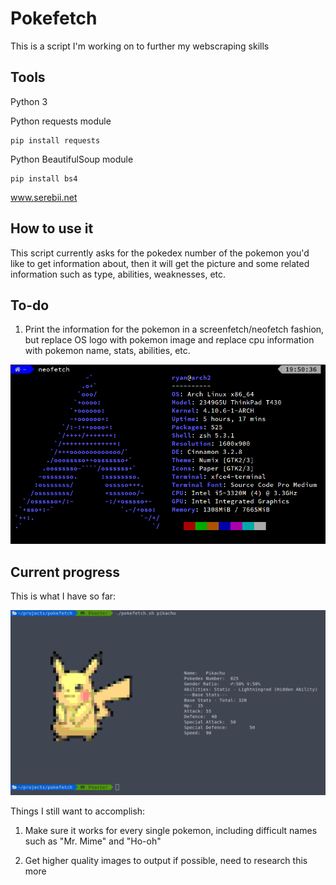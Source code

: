 # Pokefetch
This is a script I'm working on to further my webscraping skills
## Tools
Python 3

Python requests module 

```
pip install requests
```

Python BeautifulSoup module 

```
pip install bs4
```

www.serebii.net
## How to use it
This script currently asks for the pokedex number of the pokemon you'd like
to get information about, then it will get the picture and some related
information such as type, abilities, weaknesses, etc.

## To-do
1) Print the information for the pokemon in a screenfetch/neofetch fashion, but replace OS logo with pokemon image and replace cpu information with pokemon name, stats, abilities, etc.

![Alt text](imgs/neofetch.png?raw=true "Neofetch Example")


## Current progress
This is what I have so far:

![Alt text](imgs/progress.png?raw=true "Pokefetch Example")

Things I still want to accomplish:

1) Make sure it works for every single pokemon, including difficult names such as "Mr. Mime" and "Ho-oh"

2) Get higher quality images to output if possible, need to research this more
